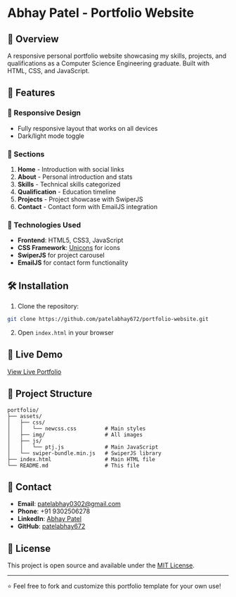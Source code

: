 # Abhay Patel - Portfolio Website


## 📌 Overview
A responsive personal portfolio website showcasing my skills, projects, and qualifications as a Computer Science Engineering graduate. Built with HTML, CSS, and JavaScript.

## 🚀 Features

### 🔹 Responsive Design
- Fully responsive layout that works on all devices
- Dark/light mode toggle

### 🔹 Sections
1. **Home** - Introduction with social links
2. **About** - Personal introduction and stats
3. **Skills** - Technical skills categorized
4. **Qualification** - Education timeline
5. **Projects** - Project showcase with SwiperJS
6. **Contact** - Contact form with EmailJS integration

### 🔹 Technologies Used
- **Frontend**: HTML5, CSS3, JavaScript
- **CSS Framework**: [Unicons](https://iconscout.com/unicons) for icons
- **SwiperJS** for project carousel
- **EmailJS** for contact form functionality

## 🛠️ Installation
1. Clone the repository:
```bash
git clone https://github.com/patelabhay672/portfolio-website.git
```

2. Open `index.html` in your browser

## 🌟 Live Demo
[View Live Portfolio](https://abhay672.in/) <!-- Add your GitHub Pages link if deployed -->

## 📂 Project Structure
```
portfolio/
├── assets/
│   ├── css/
│   │   └── newcss.css         # Main styles
│   ├── img/                   # All images
│   ├── js/
│   │   └── ptj.js             # Main JavaScript
│   └── swiper-bundle.min.js   # SwiperJS library
├── index.html                 # Main HTML file
└── README.md                  # This file
```

## 📧 Contact
- **Email**: patelabhay0302@gmail.com
- **Phone**: +91 9302506278
- **LinkedIn**: [Abhay Patel](https://www.linkedin.com/in/abhay-patel-2bb2b2237)
- **GitHub**: [patelabhay672](https://github.com/patelabhay672)

## 📜 License
This project is open source and available under the [MIT License](LICENSE).

---

⭐ Feel free to fork and customize this portfolio template for your own use!
